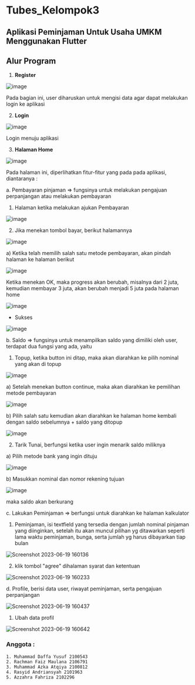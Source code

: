 # Tubes_Kelompok3
## Aplikasi Peminjaman Untuk Usaha UMKM Menggunakan Flutter
## Alur Program
1. **Register**

![image](https://github.com/azzahrafahriza/Tubes_Kelompok3/assets/90915678/e2ae991a-1404-431c-8bbf-2c7444d23f84)

Pada bagian ini, user diharuskan untuk mengisi data agar dapat melakukan login ke aplikasi 


2. **Login**

![image](https://github.com/azzahrafahriza/Tubes_Kelompok3/assets/90915678/1d8c0356-020f-48e1-bcb9-00e40e8509fb)

Login menuju aplikasi


3. **Halaman Home**

![image](https://github.com/azzahrafahriza/Tubes_Kelompok3/assets/90915678/cacc1399-14ee-4f07-9a21-909ed8efac5b)


Pada halaman ini, diperlihatkan fitur-fitur yang pada pada aplikasi, diantaranya :
  
  a. Pembayaran pinjaman => fungsinya untuk melakukan pengajuan perpanjangan atau melakukan pembayaran
     
  1) Halaman ketika melakukan ajukan Pembayaran
     
  ![image](https://github.com/azzahrafahriza/Tubes_Kelompok3/assets/90915678/cd1121c8-14f2-4e5b-a6b7-4e9a5b4d3185)

     
  2) Jika menekan tombol bayar, berikut halamannya 
     
  ![image](https://github.com/azzahrafahriza/Tubes_Kelompok3/assets/90915678/1db33775-d24b-4785-b00b-bb3ad25d603f)

        
  a) Ketika telah memilih salah satu metode pembayaran, akan pindah halaman ke halaman berikut
        
  ![image](https://github.com/azzahrafahriza/Tubes_Kelompok3/assets/90915678/f15923e2-cbd3-4552-b06b-234ab61d1f99)

        
  Ketika menekan OK, maka progress akan berubah, misalnya dari 2 juta, kemudian membayar 3 juta, akan berubah menjadi  5 juta pada halaman home
        
  ![image](https://github.com/azzahrafahriza/Tubes_Kelompok3/assets/90915678/f6dd61e5-7e95-4062-adcb-5bbff75294e0)

           
  - Sukses
           
  ![image](https://github.com/azzahrafahriza/Tubes_Kelompok3/assets/90915678/1d9cd955-300a-4c91-a99d-22d13c5c5993)
 
  b. Saldo => fungsinya untuk menampilkan saldo yang dimiliki oleh user, terdapat dua fungsi yang ada, yaitu

  
  1) Topup, ketika button ini ditap, maka akan diarahkan ke pilih nominal yang akan di topup
     
  ![image](https://github.com/azzahrafahriza/Tubes_Kelompok3/assets/90915678/8cf05666-916f-4d1b-abf5-2fe938b43a15)

        
  a) Setelah menekan button continue, maka akan diarahkan ke pemilihan metode pembayaran 

        
  ![image](https://github.com/azzahrafahriza/Tubes_Kelompok3/assets/90915678/939e8eb6-f2ce-46d1-8337-8e711ef6088a)

        
  b) Pilih salah satu kemudian akan diarahkan ke halaman home kembali dengan saldo sebelumnya + saldo yang ditopup

        
  ![image](https://github.com/azzahrafahriza/Tubes_Kelompok3/assets/90915678/6d5c1de6-1939-4a64-9a4f-62f656a76388)

     
  2) Tarik Tunai, berfungsi ketika user ingin menarik saldo miliknya


  a) Pilih metode bank yang ingin dituju
        
  ![image](https://github.com/azzahrafahriza/Tubes_Kelompok3/assets/90915678/ac3def91-e11a-42e6-bc79-5a421b34b82e)

        
  b) Masukkan nominal dan nomor rekening tujuan
        
  ![image](https://github.com/azzahrafahriza/Tubes_Kelompok3/assets/90915678/297c08bc-8d9d-446d-9843-199d589b5454)

        
  maka saldo akan berkurang
  
  c. Lakukan Peminjaman => berfungsi untuk diarahkan ke halaman kalkulator

  1) Peminjaman, isi textfield yang tersedia dengan jumlah nominal pinjaman yang diinginkan, setelah itu akan muncul pilihan yg ditawarkan seperti lama waktu peminjaman, bunga, serta jumlah yg harus dibayarkan tiap bulan


![Screenshot 2023-06-19 160136](https://github.com/azzahrafahriza/Tubes_Kelompok3/assets/100756215/0379ea45-f8ab-4e36-bbc8-6eb674039a31)


  2) klik tombol "agree" dihalaman syarat dan ketentuan


![Screenshot 2023-06-19 160233](https://github.com/azzahrafahriza/Tubes_Kelompok3/assets/100756215/b18a16e7-67d0-4eb9-963b-1753c97be4da)


  d. Profile, berisi data user, riwayat peminjaman, serta pengajuan perpanjangan

  ![Screenshot 2023-06-19 160437](https://github.com/azzahrafahriza/Tubes_Kelompok3/assets/100756215/444db81a-d4a2-4eb9-b54f-97594d044746)


  1) Ubah data profil

![Screenshot 2023-06-19 160642](https://github.com/azzahrafahriza/Tubes_Kelompok3/assets/100756215/a099f63c-a25c-4938-975c-0632600bcad9)



  
### Anggota : 
    1. Muhammad Daffa Yusuf 2100543
    2. Rachman Faiz Maulana 2106791
    3. Muhammad Azka Atqiya 2100812
    4. Rasyid Andriansyah 2101963
    5. Azzahra Fahriza 2102296


